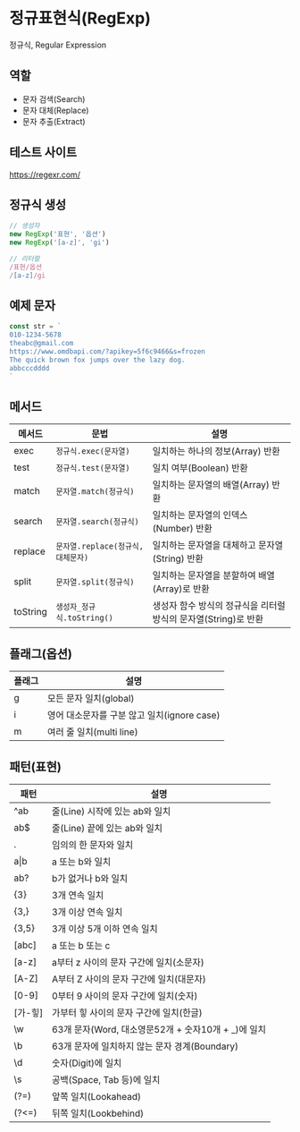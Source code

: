 # 정규표현식(RegExp)

정규식, Regular Expression

## 역할

- 문자 검색(Search)
- 문자 대체(Replace)
- 문자 추출(Extract)

## 테스트 사이트

https://regexr.com/

## 정규식 생성

```js
// 생성자
new RegExp('표현', '옵션')
new RegExp('[a-z]', 'gi')

// 리터럴
/표현/옵션
/[a-z]/gi
```

## 예제 문자

```js
const str = `
010-1234-5678
theabc@gmail.com
https://www.omdbapi.com/?apikey=5f6c9466&s=frozen
The quick brown fox jumps over the lazy dog.
abbcccdddd
`
```

## 메서드

메서드 | 문법 | 설명
--|--|--
exec | `정규식.exec(문자열)` | 일치하는 하나의 정보(Array) 반환
test | `정규식.test(문자열)` | 일치 여부(Boolean) 반환
match | `문자열.match(정규식)` | 일치하는 문자열의 배열(Array) 반환
search | `문자열.search(정규식)` | 일치하는 문자열의 인덱스(Number) 반환
replace | `문자열.replace(정규식, 대체문자)` | 일치하는 문자열을 대체하고 문자열(String) 반환
split | `문자열.split(정규식)` | 일치하는 문자열을 분할하여 배열(Array)로 반환
toString | `생성자_정규식.toString()` | 생성자 함수 방식의 정규식을 리터럴 방식의 문자열(String)로 반환

## 플래그(옵션)

플래그 | 설명
--|--
g | 모든 문자 일치(global)
i | 영어 대소문자를 구분 않고 일치(ignore case)
m | 여러 줄 일치(multi line)

## 패턴(표현)

패턴 | 설명
--|--
^ab | 줄(Line) 시작에 있는 ab와 일치
ab$ | 줄(Line) 끝에 있는 ab와 일치
. | 임의의 한 문자와 일치
a&verbar;b | a 또는 b와 일치
ab? | b가 없거나 b와 일치
{3} | 3개 연속 일치
{3,} | 3개 이상 연속 일치
{3,5} | 3개 이상 5개 이하 연속 일치
[abc] | a 또는 b 또는 c
[a-z] | a부터 z 사이의 문자 구간에 일치(소문자)
[A-Z] | A부터 Z 사이의 문자 구간에 일치(대문자)
[0-9] | 0부터 9 사이의 문자 구간에 일치(숫자)
[가-힣] | 가부터 힣 사이의 문자 구간에 일치(한글)
\w | 63개 문자(Word, 대소영문52개 + 숫자10개 + _)에 일치
\b | 63개 문자에 일치하지 않는 문자 경계(Boundary)
\d | 숫자(Digit)에 일치
\s | 공백(Space, Tab 등)에 일치
(?=) | 앞쪽 일치(Lookahead)
(?<=) | 뒤쪽 일치(Lookbehind)